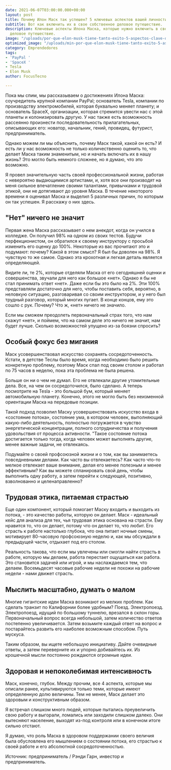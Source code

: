 ```yaml
---
date: 2021-06-07T03:00:00.000+00:00
layout: post
title: Почему Илон Маск так успешен? 5 ключевых аспектов вашей личности
subtitle: Вот как включить их в свое собственное деловое путешествие.
description: Ключевые аспекты Илона Маска, которые нужно включить в свое собственное
  деловое путешествие.
image: "/uploads/por-que-elon-musk-tiene-tanto-exito-5-aspectos-clave-de-su-personalidad-focus-tecno.jpg"
optimized_image: "/uploads/min-por-que-elon-musk-tiene-tanto-exito-5-aspectos-clave-de-su-personalidad-focus-tecno.jpg"
category: Emprendedores
tags:
- 'PayPal '
- 'SpaceX '
- Tesla
- Elon Musk
author: FocusTecno

---
```

Пока мы спим, мы рассказываем о достижениях Илона Маска: соучредитель крупной компании PayPal; основатель Tesla, компании по производству электромобилей, которая буквально меняет планету; и основатель SpaceX, организации, которая стремится увести нас с этой планеты и колонизировать другую. У нас также есть возможность рассеянно произнести последовательность прилагательных, описывающих его: новатор, начальник, гений, провидец, футурист, предприниматель.

Однако можем ли мы объяснить, почему Маск такой, какой он есть? И есть ли у нас возможность не только количественно оценить то, что делает Маска таким знаменитым, но и начать включать их в нашу жизнь? Это могло быть немного сложнее, но я думаю, что это возможно.

Я провел значительную часть своей профессиональной жизни, работая с невероятно выдающимися артистами, и, хотя все они производят на меня сильное впечатление своими талантами, привычками и трудовой этикой, они не дотягивают до уровня Маска. В течение некоторого времени я оценивал Маска и выделил 5 различных причин, по которым он так успешен. Я расскажу о них здесь.

## "Нет" ничего не значит

Первая жена Маска рассказывает о нем анекдот, когда он учился в колледже. Он получил 98% на одном из своих тестов. Будучи перфекционистом, он обратился к своему инструктору с просьбой изменить его оценку до 100%. Некоторые из вас прочитают это и подумают: почему? Какой в ​​этом смысл? Я был бы доволен на 98%. Я чувствую то же самое. Однако эта крохотная и легкая деталь является определяющей.

Видите ли, те 2%, которые отделяли Маска от его сегодняшней оценки и совершенства, звучали для него как большое «нет». Однако я бы не стал принимать ответ «нет». Даже если бы это было на 2%. Эти 100% представляли достаточно для него, чтобы поставить себя, вероятно, в неловкую ситуацию, разговаривая со своим инструктором, и у него был трудный разговор, который многих пугает. В конце концов, ему это сошло с рук. Почему? Что ж, «нет» ничего не значило.

Если мы сможем преодолеть первоначальный страх того, что нам скажут «нет», и поймем, что на самом деле это ничего не значит, нам будет лучше. Сколько возможностей упущено из-за боязни спросить?

## Особый фокус без мигания

Маск усовершенствовал искусство сохранять сосредоточенность. Кстати, в детстве Теслы было время, когда необходимо было решить конкретную проблему, поэтому Маск спал под своим столом и работал по 75 часов в неделю, пока эта проблема не была решена.

Больше он ни о чем не думал. Его не отвлекали другие утомительные дела. Все, на чем он сосредоточился, было сделано. А теперь посмотрите на Tesla - это большой бум, который меняет автомобильную планету. Конечно, этого не могло быть без неизменной ориентации Маска на передовые позиции.

Такой подход позволил Маску усовершенствовать искусство входа в «состояние потока», состояние ума, в котором человек, выполняющий какую-либо деятельность, полностью погружается в чувство энергетической концентрации, полного сотрудничества и получения удовольствия от процесса активности. "Такое состояние потока достигается только тогда, когда человек может выполнять другие, менее важные задачи, не отвлекаясь.

Подумайте о своей профсоюзной жизни и о том, как вы занимаетесь повседневными делами. Как часто вы отвлекаетесь? Как часто что-то мелкое отвлекает ваше внимание, делая его менее полезным и менее эффективным? Как вы можете спланировать свой день, чтобы выполнить одну работу, а затем перейти к следующей, позитивно, взволнованно и целенаправленно?

## Трудовая этика, питаемая страстью

Еще один компонент, который помогает Маску входить и выходить из потока, - это качество работы, которую он делает. Маск - идеальный кейс для анализа для тех, чья трудовая этика основана на страсти. Ему нравится то, что он делает, потому что он делает то, что любит. Его страсть к работе настолько глубока, что она питает ночные смены, мотивирует 80-часовую профсоюзную неделю и, как мы обсуждали в предыдущей части, отдыхает под его столом.

Реальность такова, что если мы увлечены или смогли найти страсть в работе, которую мы делаем, работа перестает ощущаться как работа. Это становится задачей или игрой, и мы наслаждаемся тем, что делаем. Восемьдесят часовые рабочие недели не похожи на рабочие недели - нами движет страсть.

## Мыслить масштабно, думать о малом

Многие гигантские идеи Маска возникают из мелких проблем. Как сделать транзит по Калифорнии более удобным? Поезд. Электропоезд. Электропоезд, идущий по большому туннелю, врезался в склон горы. Первоначальный вопрос всегда небольшой, затем количество ответов постепенно увеличивается. Затем возьмите каждый ответ на вопрос и постарайтесь развить его наиболее возможным способом. Путь мускуса.

Таким образом, вы ищете небольшую инициативу. Дайте очевидные ответы, а затем переверните их и упорно добивайтесь их. Из крошечной мысли постоянно рождаются огромные идеи.

## Здоровая и непоколебимая интенсивность

Маск, конечно, глубок. Между прочим, все 4 аспекта, которые мы описали ранее, культивируются только теми, которые имеют определенную долю величины. Тем не менее, Маск делает это здоровым и конструктивным образом.

Я встречал слишком много людей, которые пытались преувеличить свою работу и выгорали, ломались или заходили слишком далеко. Они вытесняют население, выходят из-под контроля или в конечном итоге сильно отстают.

Я думаю, что роль Маска в здоровом поддержании своего величия была обусловлена ​​его мышлением о состоянии потока, его страстью к своей работе и его абсолютной сосредоточенностью.

Источник: предприниматель / Рэнди Гарн, инвестор и предприниматель.